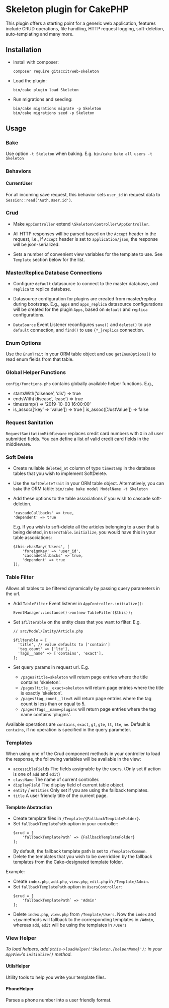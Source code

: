 # Skeleton plugin for CakePHP

This plugin offers a starting point for a generic web application, features
include CRUD operations, file handling, HTTP request logging, soft-deletion, auto-templating and many more.

## Installation

* Install with composer:
  ```
  composer require gitsccit/web-skeleton
  ```

* Load the plugin:
  ```
  bin/cake plugin load Skeleton
  ```

* Run migrations and seeding: 

  ```
  bin/cake migrations migrate -p Skeleton
  bin/cake migrations seed -p Skeleton
  ```

## Usage

### Bake

Use option `-t Skeleton` when baking. E.g.
`bin/cake bake all users -t Skeleton`

### Behaviors

#### CurrentUser
For all incoming save request, this behavior sets `user_id` in request data to `Session::read('Auth.User.id')`.

### Crud
* Make `AppController` extend `\Skeleton\Controller\AppController`.

* All HTTP responses will be parsed based on the `Accept` header in the request, i.e., if `Accept` header 
  is set to `application/json`, the response will be json-serialized.

* Sets a number of convenient view variables for the template to use. See `Template` section below for the list.

### Master/Replica Database Connections
* Configure `default` datasource to connect to the master database, and `replica` to replica database.

* Datasource configuration for plugins are created from master/replica during bootstrap. 
  E.g., `apps` and `apps_replica` datasource configurations will be created for the plugin `Apps`,
  based on `default` and `replica` configurations.

* `DataSource` Event Listener reconfigures `save()` and `delete()` to use `default` connection, 
  and `find()` to use `{*_}replica` connection.

### Enum Options
Use the `EnumTrait` in your ORM table object and use `getEnumOptions()` to read enum fields
from that table.

### Global Helper Functions
`config/functions.php` contains globally available helper functions. E.g.,
* startsWith(‘disease’, ‘dis’) => true
* endsWith(‘disease’, ‘ease’) => true
* timestamp() => ‘2019-10-03 16:00:00’
* is_assoc(\[‘key’ => ‘value’]) => true | is_assoc(\[‘JustValue’]) => false

### Request Sanitation
`RequestSanitationMiddleware` replaces credit card numbers with `X` in all user submitted fields.
You can define a list of valid credit card fields in the middleware.

### Soft Delete

* Create nullable `deleted_at` column of type `timestamp` in the database tables that you wish to implement SoftDelete.
* Use the `SoftDeleteTrait` in your ORM table object. 
  Alternatively, you can `bake` the ORM table: ```bin/cake bake model ModelName -t Skeleton```
* Add these options to the table associations if you wish to cascade soft-deletion.
  ```
  'cascadeCallbacks' => true,
  'dependent' => true
  ```
  
  E.g. If you wish to soft-delete all the articles belonging to a user that is being deleted,
  in  `UsersTable.initialize`, you would have this in your table associations:
  ```
  $this->hasMany('Users', [
      'foreignKey' => 'user_id',
      'cascadeCallbacks' => true,
      'dependent' => true
  ]);
  ```

### Table Filter

Allows all tables to be filtered dynamically by passing query parameters in the url.

* Add `TableFilter` Event listener in `AppController.initialize()`:
   ```
  EventManager::instance()->on(new TableFilter($this));
  ```

* Set `$filterable` on the entity class that you want to filter. E.g.
  ```
  // src/Model/Entity/Article.php
  
  $filterable = [
    'title', // value defaults to ['contain']
    'tag_count' => ['lte'],
    'Tags__name' => ['contains', 'exact'],
  ];
  ```
* Set query params in request url. E.g. 
  * `/pages?title=skeleton` will return page entries where the title contains 'skeleton'. 
  * `/pages?title__exact=skeleton` will return page entries where the title is exactly 'skeleton'. 
  * `/pages?tag_count__lte=5` will return page entries where the tag count is less than or equal to 5. 
  * `/pages?Tags__name=plugins` will return page entries where the tag name contains 'plugins'. 

Available operations are `contains`, `exact`, `gt`, `gte`, `lt`, `lte`, `ne`. 
Default is `contains`, if no operation is specified in the query parameter.

### Templates
When using one of the Crud component methods in your controller to load the response,
the following variables will be available in the view:

* `accessibleFields` The fields assignable by the users. (Only set if action is one of `add` and `edit`) 
* `className` The name of current controller.
* `displayField` The display field of current table object.
* `entity` / `entities` Only set if you are using the fallback templates.
* `title` A user friendly title of the current page.

#### Template Abstraction
* Create template files in `/Template/{FallbackTemplateFolder}`. 
* Set `fallbackTemplatePath` option in your controller:
    ```
    $crud = [
        'fallbackTemplatePath` => {FallbackTemplateFolder}
    ];
    ```
    By default, the fallback template path is set to `/Template/Common`.
* Delete the templates that you wish to be overridden by the fallback templates from
the Cake-designated template folder. 

Example:
* Create `index.php`, `add.php`, `view.php`, `edit.php` in `/Template/Admin`.
* Set `fallbackTemplatePath` option in `UsersController`:
    ```
    $crud = [
        'fallbackTemplatePath` => 'Admin'
    ];
    ```
* Delete `index.php`, `view.php` from `/Template/Users`. 
Now the `index` and `view` methods will fallback to the corresponding templates in `/Admin`,
whereas `add`, `edit` will be using the templates in `/Users`

### View Helper

*To load helpers, add `$this->loadHelper('Skeleton.{helperName}');` in your `AppView`'s `initialize()` method.*

#### UtilsHelper
Utility tools to help you write your template files.

#### PhoneHelper
Parses a phone number into a user friendly format.